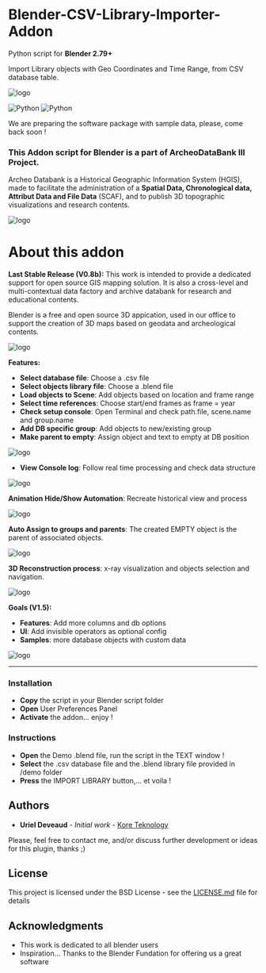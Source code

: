 # Blender-CSV-Library-Importer-Addon
Python script for <b>Blender 2.79+</b>

Import Library objects with Geo Coordinates and Time Range, from CSV database table.

![logo](https://github.com/KoreTeknology/Blender-CSV-Library-Importer-Addon/blob/master/media/header_r1.jpg)

![Python](https://img.shields.io/badge/python-v3.5+-blue.svg)
![Python](https://img.shields.io/badge/blender-v2.79+-orange.svg)

We are preparing the software package with sample data, please, come back soon !

### This Addon script for Blender is a part of ArcheoDataBank III Project.
Archeo Databank is a Historical Geographic Information System (HGIS), made to facilitate the administration of a <b>Spatial Data, Chronological data, Attribut Data and File Data</b> (SCAF), and to publish 3D topographic visualizations and research contents.

![logo](https://github.com/KoreTeknology/Blender-CSV-Library-Importer-Addon/blob/master/media/release1.jpg)

# About this addon

**Last Stable Release (V0.8b):**
This work is intended to provide a dedicated support for open source GIS mapping solution. 
It is also a cross-level and multi-contextual data factory and archive databank for research and educational contents.

Blender is a free and open source 3D appication, used in our office to support the creation of 3D maps based on geodata and archeological contents.

![logo](https://github.com/KoreTeknology/Blender-CSV-Library-Importer-Addon/blob/master/media/release1a.jpg)

**Features:**
* **Select database file**: Choose a .csv file
* **Select objects library file**: Choose a .blend file
* **Load objects to Scene**: Add objects based on location and frame range
* **Select time references**: Choose start/end frames as frame = year
* **Check setup console**: Open Terminal and check path.file, scene.name and group.name
* **Add DB specific group**: Add objects to new/existing group
* **Make parent to empty**: Assign object and text to empty at DB position

![logo](https://github.com/KoreTeknology/Blender-CSV-Library-Importer-Addon/blob/master/media/database.jpg)

* **View Console log**: Follow real time processing and check data structure

![logo](https://github.com/KoreTeknology/Blender-CSV-Library-Importer-Addon/blob/master/media/console.jpg)

 **Animation Hide/Show Automation**: Recreate historical view and process

![logo](https://github.com/KoreTeknology/Blender-CSV-Library-Importer-Addon/blob/master/media/timeline.jpg)

**Auto Assign to groups and parents**: The created EMPTY object is the parent of associated objects.

![logo](https://github.com/KoreTeknology/Blender-CSV-Library-Importer-Addon/blob/master/media/groups.jpg)

**3D Reconstruction process**: x-ray visualization and objects selection and navigation.

![logo](https://github.com/KoreTeknology/Blender-CSV-Library-Importer-Addon/blob/master/media/visual.jpg)


**Goals (V1.5):**
* **Features**: Add more columns and db options
* **UI**: Add invisible operators as optional config
* **Samples**: more database objects with custom data

![logo](https://github.com/KoreTeknology/Blender-CSV-Library-Importer-Addon/blob/master/media/release2.jpg)

***

### Installation ###

* **Copy** the script in your Blender script folder
* **Open** User Preferences Panel
* **Activate** the addon... enjoy !


### Instructions ###

* **Open** the Demo .blend file, run the script in the TEXT window !
* **Select** the .csv database file and the .blend library file provided in /demo folder
* **Press** the IMPORT LIBRARY button,... et voila !


## Authors

* **Uriel Deveaud** - *Initial work* - [Kore Teknology](https://github.com/KoreTeknology)

Please, feel free to contact me, and/or discuss further development or ideas for this plugin, thanks ;)

## License

This project is licensed under the BSD License - see the [LICENSE.md](LICENSE.md) file for details

## Acknowledgments

* This work is dedicated to all blender users
* Inspiration... Thanks to the Blender Fundation for offering us a great software
